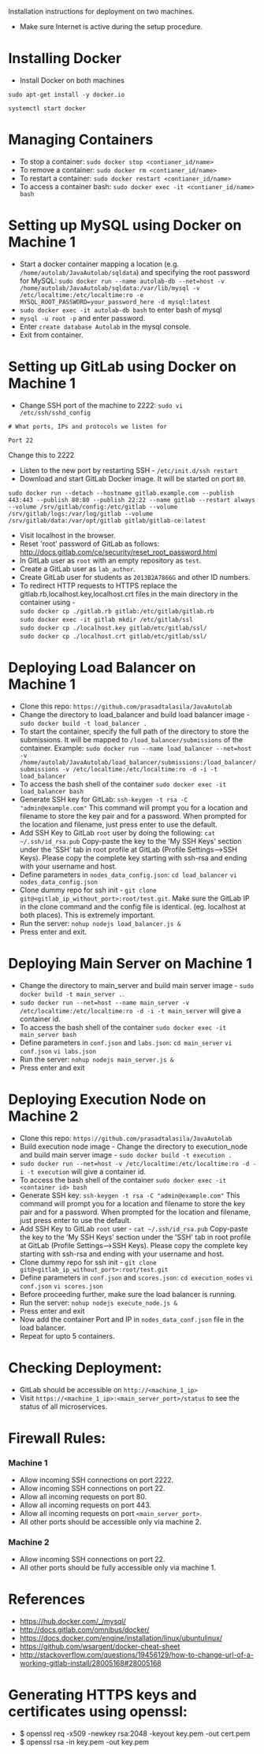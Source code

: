 Installation instructions for deployment on two machines.

* Make sure Internet is active during the setup procedure.

# Installing Docker #

* Install Docker on both machines 

`sudo apt-get install -y docker.io`

`systemctl start docker`

# Managing Containers #
* To stop a container: `sudo docker stop <contianer_id/name>`
* To remove a container: `sudo docker rm <contianer_id/name>`
* To restart a container: `sudo docker restart <contianer_id/name>` 
* To access a container bash: `sudo docker exec -it <contianer_id/name> bash`

# Setting up MySQL using Docker on Machine 1 #
* Start a docker container mapping a location (e.g. `/home/autolab/JavaAutolab/sqldata`) and specifying the root password for MySQL: 
`sudo docker run --name autolab-db --net=host -v /home/autolab/JavaAutolab/sqldata:/var/lib/mysql -v /etc/localtime:/etc/localtime:ro -e MYSQL_ROOT_PASSWORD=your_password_here -d mysql:latest`
* `sudo docker exec -it autolab-db bash` to enter bash of mysql
* `mysql -u root -p` and enter password.
* Enter `create database Autolab` in the mysql console.
* Exit from container.

# Setting up GitLab using Docker on Machine 1 #
* Change SSH port of the machine to 2222: `sudo vi /etc/ssh/sshd_config` 

`# What ports, IPs and protocols we listen for` 

`Port 22` 

Change this to 2222
* Listen to the new port by restarting SSH - `/etc/init.d/ssh restart`
* Download and start GitLab Docker image. It will be started on port `80`.
 
`sudo docker run --detach --hostname gitlab.example.com --publish 443:443 --publish 80:80 --publish 22:22 --name gitlab --restart always --volume /srv/gitlab/config:/etc/gitlab --volume /srv/gitlab/logs:/var/log/gitlab --volume /srv/gitlab/data:/var/opt/gitlab gitlab/gitlab-ce:latest`
* Visit localhost in the browser.
* Reset 'root' password of GitLab as follows:
http://docs.gitlab.com/ce/security/reset_root_password.html 
* In GitLab user as `root` with an empty repository as `test`.
* Create a GitLab user as `lab_author`.
* Create GitLab user for students as `2013B2A7866G` and other ID numbers.
* To redirect HTTP requests to HTTPS replace the gitlab.rb,localhost.key,localhost.crt files in the main directory in the container using -        
          `sudo docker cp ./gitlab.rb gitlab:/etc/gitlab/gitlab.rb`       
          `sudo docker exec -it gitlab mkdir /etc/gitlab/ssl`       
          `sudo docker cp ./localhost.key gitlab/etc/gitlab/ssl/`       
          `sudo docker cp ./localhost.crt gitlab/etc/gitlab/ssl/`   

# Deploying Load Balancer on Machine 1 #
* Clone this repo: `https://github.com/prasadtalasila/JavaAutolab`
* Change the directory to load_balancer and build load balancer image - `sudo docker build -t load_balancer .`
* To start the container, specify the full path of the directory to store the submissions. It will be mapped to `/load_balancer/submissions` of the container. Example: `sudo docker run --name load_balancer --net=host -v /home/autolab/JavaAutolab/load_balancer/submissions:/load_balancer/submissions -v /etc/localtime:/etc/localtime:ro -d -i -t load_balancer`
* To access the bash shell of the container `sudo docker exec -it load_balancer bash`
* Generate SSH key for GitLab: `ssh-keygen -t rsa -C "admin@example.com"`
This command will prompt you for a location and filename to store the key pair and for a password. When prompted for the location and filename, just press enter to use the default.
* Add SSH Key to GitLab `root` user by doing the following: `cat ~/.ssh/id_rsa.pub`
Copy-paste the key to the 'My SSH Keys' section under the 'SSH' tab in root profile at GitLab (Profile Settings-->SSH Keys). Please copy the complete key starting with ssh-rsa and ending with your username and host. 
* Define parameters in `nodes_data_config.json`: `cd load_balancer` `vi nodes_data_config.json`
* Clone dummy repo for ssh init - `git clone git@<gitlab_ip_without_port>:root/test.git`. Make sure the GitLab IP in the clone command and the config file is identical. (eg. localhost at both places). This is extremely important.
* Run the server: `nohup nodejs load_balancer.js &`
* Press enter and exit.

# Deploying Main Server on Machine 1 #
* Change the directory to main_server and build main server image - `sudo docker build -t main_server .`.
* `sudo docker run --net=host --name main_server -v /etc/localtime:/etc/localtime:ro -d -i -t main_server` will give a container id.
* To access the bash shell of the container `sudo docker exec -it main_server bash`
* Define parameters in `conf.json` and `labs.json`: `cd main_server` `vi conf.json` `vi labs.json`
* Run the server: `nohup nodejs main_server.js &`
* Press enter and exit

# Deploying Execution Node on Machine 2 #
* Clone this repo: `https://github.com/prasadtalasila/JavaAutolab`
* Build execution node image - Change the directory to execution_node and build main server image - `sudo docker build -t execution .`
* `sudo docker run --net=host -v /etc/localtime:/etc/localtime:ro -d -i -t execution` will give a container id.
* To access the bash shell of the container `sudo docker exec -it <container id> bash`
* Generate SSH key: `ssh-keygen -t rsa -C "admin@example.com"`
This command will prompt you for a location and filename to store the key pair and for a password. When prompted for the location and filename, just press enter to use the default.
* Add SSH Key to GitLab `root` user - `cat ~/.ssh/id_rsa.pub`
Copy-paste the key to the 'My SSH Keys' section under the 'SSH' tab in root profile at GitLab (Profile Settings-->SSH Keys). Please copy the complete key starting with ssh-rsa and ending with your username and host.
* Clone dummy repo for ssh init - `git clone git@<gitlab_ip_without_port>:root/test.git`
* Define parameters in `conf.json` and `scores.json`: `cd execution_nodes` `vi conf.json` `vi scores.json`
* Before proceeding further, make sure the load balancer is running.
* Run the server: `nohup nodejs execute_node.js &`
* Press enter and exit
* Now add the container Port and IP in `nodes_data_conf.json` file in the load balancer.
* Repeat for upto 5 containers.

# Checking Deployment: #
* GitLab should be accessible on `http://<machine_1_ip>`
* Visit `https://<machine_1_ip>:<main_server_port>/status` to see the status of all microservices.

# Firewall Rules: #
### Machine 1 ###
* Allow incoming SSH connections on port 2222.
* Allow incoming SSH connections on port 22.
* Allow all incoming requests on port 80.
* Allow all incoming requests on port 443.
* Allow all incoming requests on port `<main_server_port>`.
* All other ports should be accessible only via machine 2. 

### Machine 2 ###
* Allow incoming SSH connections on port 22.
* All other ports should be fully accessible only via machine 1. 

# References #
* https://hub.docker.com/_/mysql/
* http://docs.gitlab.com/omnibus/docker/
* https://docs.docker.com/engine/installation/linux/ubuntulinux/
* https://github.com/wsargent/docker-cheat-sheet
* http://stackoverflow.com/questions/19456129/how-to-change-url-of-a-working-gitlab-install/28005168#28005168

# Generating HTTPS keys and certificates using openssl: #
* $ openssl req -x509 -newkey rsa:2048 -keyout key.pem -out cert.pem 
* $ openssl rsa -in key.pem -out key.pem
